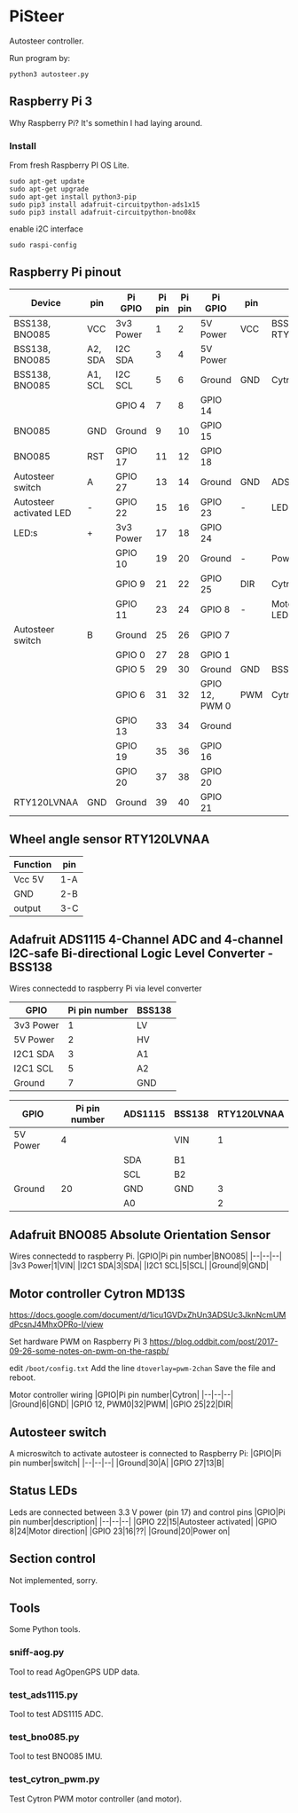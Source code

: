 # PiSteer
Autosteer controller.

Run program by:

`python3 autosteer.py`

## Raspberry Pi 3
Why Raspberry Pi? It's somethin I had laying around.

### Install

From fresh Raspberry PI OS Lite.
```
sudo apt-get update
sudo apt-get upgrade
sudo apt-get install python3-pip
sudo pip3 install adafruit-circuitpython-ads1x15
sudo pip3 install adafruit-circuitpython-bno08x
```

enable i2C interface

`sudo raspi-config`

## Raspberry Pi pinout
|Device|pin|Pi GPIO|Pi pin|Pi pin|Pi GPIO|pin|Device|
|--|--|--|--|--|--|--|--|
|BSS138, BNO085|VCC|3v3 Power|1|2|5V Power|VCC|BSS138, RTY120LVNAA|
|BSS138, BNO085|A2, SDA|I2C SDA|3|4|5V Power|||
|BSS138, BNO085|A1, SCL|I2C SCL|5|6|Ground|GND|Cytron|
|||GPIO 4|7|8|GPIO 14|||
|BNO085|GND|Ground|9|10|GPIO 15|||
|BNO085|RST|GPIO 17|11|12|GPIO 18|||
|Autosteer switch|A|GPIO 27|13|14|Ground|GND|ADS1115|
|Autosteer activated LED|-|GPIO 22|15|16|GPIO 23|-|LED ??|
|LED:s|+|3v3 Power|17|18|GPIO 24|||
|||GPIO 10|19|20|Ground|-|Power LED|
|||GPIO 9|21|22|GPIO 25|DIR|Cytron|
|||GPIO 11|23|24|GPIO 8|-|Motor direction LED|
|Autosteer switch|B|Ground|25|26|GPIO 7|||
|||GPIO 0|27|28|GPIO 1|||
|||GPIO 5|29|30|Ground|GND|BSS138|
|||GPIO 6|31|32|GPIO 12, PWM 0|PWM|Cytron|
|||GPIO 13|33|34|Ground|||
|||GPIO 19|35|36|GPIO 16|||
|||GPIO 20|37|38|GPIO 20|||
|RTY120LVNAA|GND|Ground|39|40|GPIO 21|||



## Wheel angle sensor **RTY120LVNAA**
|Function|pin|
|--|--|
|Vcc 5V|1-A|
|GND|2-B|
|output|3-C|

## Adafruit ADS1115 4-Channel ADC and 4-channel I2C-safe Bi-directional Logic Level Converter - BSS138
Wires connectedd to raspberry Pi via level converter

|GPIO|Pi pin number|BSS138|
|--|--|--|
|3v3 Power|1|LV|
|5V Power|2|HV|
|I2C1 SDA|3|A1|
|I2C1 SCL|5|A2|
|Ground|7|GND||

|GPIO|Pi pin number|ADS1115|BSS138|RTY120LVNAA|
|--|--|--|--|--|
|5V Power|4||VIN|1|
|||SDA|B1||
|||SCL|B2||
|Ground|20|GND|GND|3|
|||A0||2|

## Adafruit BNO085 Absolute Orientation Sensor
Wires connectedd to raspberry Pi.
|GPIO|Pi pin number|BNO085|
|--|--|--|
|3v3 Power|1|VIN|
|I2C1 SDA|3|SDA|
|I2C1 SCL|5|SCL|
|Ground|9|GND|

## Motor controller Cytron MD13S
https://docs.google.com/document/d/1icu1GVDxZhUn3ADSUc3JknNcmUMdPcsnJ4MhxOPRo-I/view

Set hardware PWM on Raspberry Pi 3
https://blog.oddbit.com/post/2017-09-26-some-notes-on-pwm-on-the-raspb/

edit `/boot/config.txt`
Add the line `dtoverlay=pwm-2chan`
Save the file and reboot.

Motor controller wiring
|GPIO|Pi pin number|Cytron|
|--|--|--|
|Ground|6|GND|
|GPIO 12, PWM0|32|PWM|
|GPIO 25|22|DIR|

## Autosteer switch
A microswitch to activate autosteer is connected to Raspberry Pi:
|GPIO|Pi pin number|switch|
|--|--|--|
|Ground|30|A|
|GPIO 27|13|B|


## Status LEDs

Leds are connected between 3.3 V power (pin 17) and control pins
|GPIO|Pi pin number|description|
|--|--|--|
|GPIO 22|15|Autosteer activated|
|GPIO 8|24|Motor direction|
|GPIO 23|16|??|
|Ground|20|Power on|

## Section control
Not implemented, sorry.

## Tools
Some Python tools.

### sniff-aog.py
Tool to read AgOpenGPS UDP data.

### test_ads1115.py
Tool to test ADS1115 ADC.

### test_bno085.py
Tool to test BNO085 IMU.

### test_cytron_pwm.py
Test Cytron PWM motor controller (and motor).
